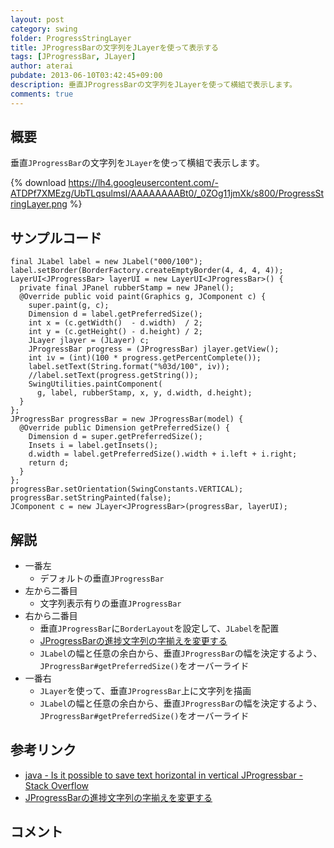 ```yaml
---
layout: post
category: swing
folder: ProgressStringLayer
title: JProgressBarの文字列をJLayerを使って表示する
tags: [JProgressBar, JLayer]
author: aterai
pubdate: 2013-06-10T03:42:45+09:00
description: 垂直JProgressBarの文字列をJLayerを使って横組で表示します。
comments: true
---
```

## 概要
垂直`JProgressBar`の文字列を`JLayer`を使って横組で表示します。

{% download https://lh4.googleusercontent.com/-ATDPf7XMEzg/UbTLqsulmsI/AAAAAAAABt0/_0ZOg11jmXk/s800/ProgressStringLayer.png %}

## サンプルコード
<pre class="prettyprint"><code>final JLabel label = new JLabel("000/100");
label.setBorder(BorderFactory.createEmptyBorder(4, 4, 4, 4));
LayerUI&lt;JProgressBar&gt; layerUI = new LayerUI&lt;JProgressBar&gt;() {
  private final JPanel rubberStamp = new JPanel();
  @Override public void paint(Graphics g, JComponent c) {
    super.paint(g, c);
    Dimension d = label.getPreferredSize();
    int x = (c.getWidth()  - d.width)  / 2;
    int y = (c.getHeight() - d.height) / 2;
    JLayer jlayer = (JLayer) c;
    JProgressBar progress = (JProgressBar) jlayer.getView();
    int iv = (int)(100 * progress.getPercentComplete());
    label.setText(String.format("%03d/100", iv));
    //label.setText(progress.getString());
    SwingUtilities.paintComponent(
      g, label, rubberStamp, x, y, d.width, d.height);
  }
};
JProgressBar progressBar = new JProgressBar(model) {
  @Override public Dimension getPreferredSize() {
    Dimension d = super.getPreferredSize();
    Insets i = label.getInsets();
    d.width = label.getPreferredSize().width + i.left + i.right;
    return d;
  }
};
progressBar.setOrientation(SwingConstants.VERTICAL);
progressBar.setStringPainted(false);
JComponent c = new JLayer&lt;JProgressBar&gt;(progressBar, layerUI);
</code></pre>

## 解説
- 一番左
    - デフォルトの垂直`JProgressBar`
- 左から二番目
    - 文字列表示有りの垂直`JProgressBar`
- 右から二番目
    - 垂直`JProgressBar`に`BorderLayout`を設定して、`JLabel`を配置
    - [JProgressBarの進捗文字列の字揃えを変更する](http://ateraimemo.com/Swing/ProgressStringAlignment.html)
    - `JLabel`の幅と任意の余白から、垂直`JProgressBar`の幅を決定するよう、`JProgressBar#getPreferredSize()`をオーバーライド
- 一番右
    - `JLayer`を使って、垂直`JProgressBar`上に文字列を描画
    - `JLabel`の幅と任意の余白から、垂直`JProgressBar`の幅を決定するよう、`JProgressBar#getPreferredSize()`をオーバーライド

<!-- dummy comment line for breaking list -->

## 参考リンク
- [java - Is it possible to save text horizontal in vertical JProgressbar - Stack Overflow](http://stackoverflow.com/questions/16934009/is-it-possible-to-save-text-horizontal-in-vertical-jprogressbar)
- [JProgressBarの進捗文字列の字揃えを変更する](http://ateraimemo.com/Swing/ProgressStringAlignment.html)

<!-- dummy comment line for breaking list -->

## コメント
